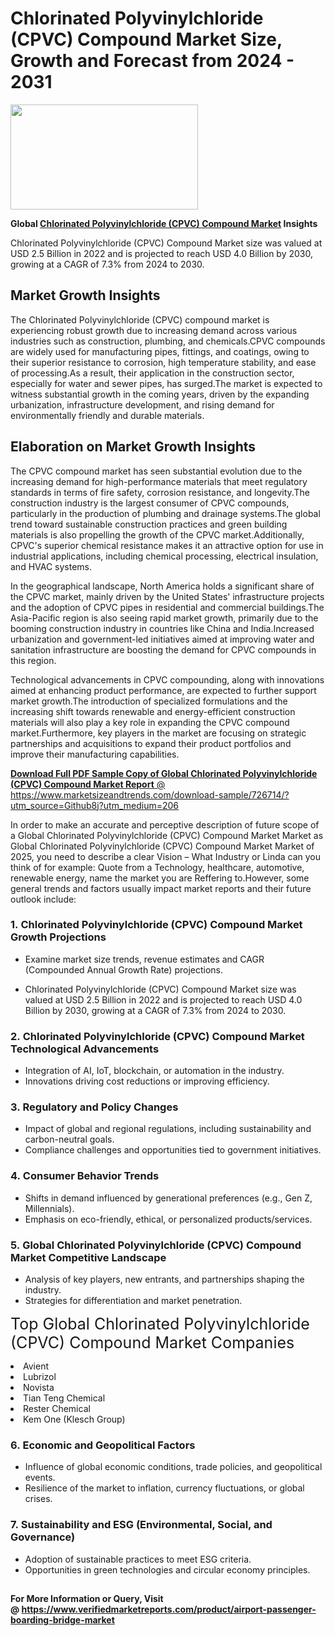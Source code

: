 <H1>Chlorinated Polyvinylchloride (CPVC) Compound Market Size, Growth and Forecast from 2024 - 2031</H1><img class="aligncenter size-medium wp-image-584254" src="https://thirdeyenews.in/wp-content/uploads/2024/09/Global-Market-Research-300x168.jpeg" alt="" width="300" height="168" /><p><strong>Global&nbsp;<a href="https://www.marketsizeandtrends.com/download-sample/726714/?utm_source=Github8j?utm_medium=206">Chlorinated Polyvinylchloride (CPVC) Compound Market</a> Insights</strong></p><p>Chlorinated Polyvinylchloride (CPVC) Compound Market size was valued at USD 2.5 Billion in 2022 and is projected to reach USD 4.0 Billion by 2030, growing at a CAGR of 7.3% from 2024 to 2030.</p><p><h2>Market Growth Insights</h2> <p>The Chlorinated Polyvinylchloride (CPVC) compound market is experiencing robust growth due to increasing demand across various industries such as construction, plumbing, and chemicals.CPVC compounds are widely used for manufacturing pipes, fittings, and coatings, owing to their superior resistance to corrosion, high temperature stability, and ease of processing.As a result, their application in the construction sector, especially for water and sewer pipes, has surged.The market is expected to witness substantial growth in the coming years, driven by the expanding urbanization, infrastructure development, and rising demand for environmentally friendly and durable materials.</p> <p><a href="#"></a></p> <h2>Elaboration on Market Growth Insights</h2> <p>The CPVC compound market has seen substantial evolution due to the increasing demand for high-performance materials that meet regulatory standards in terms of fire safety, corrosion resistance, and longevity.The construction industry is the largest consumer of CPVC compounds, particularly in the production of plumbing and drainage systems.The global trend toward sustainable construction practices and green building materials is also propelling the growth of the CPVC market.Additionally, CPVC's superior chemical resistance makes it an attractive option for use in industrial applications, including chemical processing, electrical insulation, and HVAC systems.</p> <p>In the geographical landscape, North America holds a significant share of the CPVC market, mainly driven by the United States' infrastructure projects and the adoption of CPVC pipes in residential and commercial buildings.The Asia-Pacific region is also seeing rapid market growth, primarily due to the booming construction industry in countries like China and India.Increased urbanization and government-led initiatives aimed at improving water and sanitation infrastructure are boosting the demand for CPVC compounds in this region.</p> <p>Technological advancements in CPVC compounding, along with innovations aimed at enhancing product performance, are expected to further support market growth.The introduction of specialized formulations and the increasing shift towards renewable and energy-efficient construction materials will also play a key role in expanding the CPVC compound market.Furthermore, key players in the market are focusing on strategic partnerships and acquisitions to expand their product portfolios and improve their manufacturing capabilities.</p> <p><a href="#"></p><p><span class=""><strong>Download Full PDF Sample Copy of Global Chlorinated Polyvinylchloride (CPVC) Compound Market Report</strong> @ <a href="https://www.marketsizeandtrends.com/download-sample/726714/?utm_source=Github8j?utm_medium=206" target="_blank">https://www.marketsizeandtrends.com/download-sample/726714/?utm_source=Github8j?utm_medium=206</a></span></p><p>In order to make an accurate and perceptive description of future scope of a Global&nbsp;Chlorinated Polyvinylchloride (CPVC) Compound Market Market as Global&nbsp;Chlorinated Polyvinylchloride (CPVC) Compound Market Market of 2025, you need to describe a clear Vision &ndash; What Industry or Linda can you think of for example: Quote from a Technology, healthcare, automotive, renewable energy, name the market you are Reffering to.However, some general trends and factors usually impact market reports and their future outlook include:</p><h3>1.&nbsp;<strong>Chlorinated Polyvinylchloride (CPVC) Compound Market Growth Projections</strong></h3><ul><li>Examine market size trends, revenue estimates and CAGR (Compounded Annual Growth Rate) projections.</li><li><p>Chlorinated Polyvinylchloride (CPVC) Compound Market size was valued at USD 2.5 Billion in 2022 and is projected to reach USD 4.0 Billion by 2030, growing at a CAGR of 7.3% from 2024 to 2030.</p></li></ul><h3>2.&nbsp;<strong>Chlorinated Polyvinylchloride (CPVC) Compound Market Technological Advancements</strong></h3><ul><li>Integration of AI, IoT, blockchain, or automation in the industry.</li><li>Innovations driving cost reductions or improving efficiency.</li></ul><h3>3.&nbsp;<strong>Regulatory and Policy Changes</strong></h3><ul><li>Impact of global and regional regulations, including sustainability and carbon-neutral goals.</li><li>Compliance challenges and opportunities tied to government initiatives.</li></ul><h3>4.&nbsp;<strong>Consumer Behavior Trends</strong></h3><ul><li>Shifts in demand influenced by generational preferences (e.g., Gen Z, Millennials).</li><li>Emphasis on eco-friendly, ethical, or personalized products/services.</li></ul><h3>5.&nbsp;<strong>Global Chlorinated Polyvinylchloride (CPVC) Compound Market Competitive Landscape</strong></h3><ul><li>Analysis of key players, new entrants, and partnerships shaping the industry.</li><li>Strategies for differentiation and market penetration.</li></ul><p data-pm-slice="1 1 []"><span style="color: inherit; font-family: inherit; font-size: 25px;">Top Global Chlorinated Polyvinylchloride (CPVC) Compound Market Companies</span></p><div class="" data-test-id=""><p><li>Avient</li><li> Lubrizol</li><li> Novista</li><li> Tian Teng Chemical</li><li> Rester Chemical</li><li> Kem One (Klesch Group)</li></p></div><h3>6.&nbsp;<strong>Economic and Geopolitical Factors</strong></h3><ul><li>Influence of global economic conditions, trade policies, and geopolitical events.</li><li>Resilience of the market to inflation, currency fluctuations, or global crises.</li></ul><h3>7.&nbsp;<strong>Sustainability and ESG (Environmental, Social, and Governance)</strong></h3><ul><li>Adoption of sustainable practices to meet ESG criteria.</li><li>Opportunities in green technologies and circular economy principles.</li></ul><h2><strong style="font-size: 14px;">For More Information or Query, Visit @&nbsp;</strong><a style="background-color: #ffffff; font-size: 14px;" href="https://www.marketsizeandtrends.com/report/chlorinated-polyvinylchloride-cpvc-compound-market/" target="_blank">https://www.verifiedmarketreports.com/product/airport-passenger-boarding-bridge-market</a></h2>